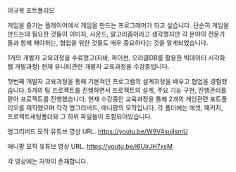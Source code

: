 이규복 포트폴리오

게임을 즐기는 플레이어에서 게임을 만드는 프로그래머가 되고 싶습니다.
단순히 게임을 만드는데 필요한 것들이 이미지, 사운드, 알고리즘이라고 생각했지만
각 분야의 전문가들과 함께 해야하는, 협업을 위한 것들도 매우 중요하다는 것을 알게되었습니다.

1개의 개발자 교육과정을 수료했고(자바, 파이썬, 오라클DB를 활용한 빅데이터 시각화 웹 개발과정) 현재 유니티관련 개발자 교육과정을 수강중입니다.

첫번째 개발자 교육과정을 통해 기본적인 프로그램의 설계과정을 배우고 협업을 경험했습니다. 5개의 팀 프로젝트를 진행하면서 프로젝트의 설계, 주요 기능 구현, 진행관리를 맡아 프로젝트를 진행했습니다.
현재 수강중인 교육과정을 통해 2개의 게임관련 포트폴리오를 제작했으며 각각 앵그리버드, 애니팡의 모작입니다. 각 폴더에는 에셋, 패키지, 프로젝트세팅폴더와 그 하위 파일들이 포함되어있습니다.

앵그리버드 모작 유튜브 영상 URL. 
https://youtu.be/W9V4sujIsmU

애니팡 모작 유튜브 영상 URL.
https://youtu.be/i6UIrJH7xsM

각 영상에는 자막이 존재합니다.
